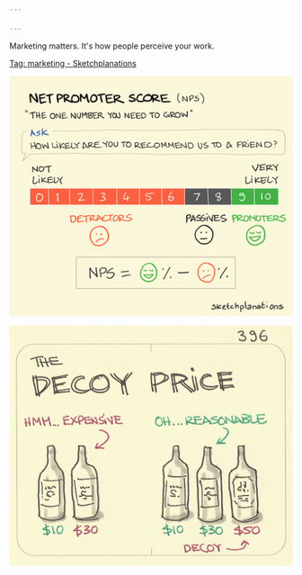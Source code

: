 ```yaml
---

---
```


Marketing matters. It's how people perceive your work. 


[Tag: marketing - Sketchplanations](https://sketchplanations.com/tags/marketing)

![](/assets/static/img/net-promoter-score.png)



![](/assets/static/img/decoy-price.jpeg)
